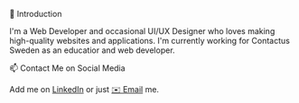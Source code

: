 👋 Introduction

I'm a  Web Developer and occasional UI/UX Designer who loves making high-quality websites and applications. I'm currently working for Contactus Sweden as an educatior and web developer.

📫 Contact Me on Social Media

Add me on <a href="https://www.linkedin.com/in/nevena-kicanovic-117623156">LinkedIn</a> or just <a href="mailto:nevena.kicanovic@contactus.se">✉️ Email</a> me.

<!--👷 Check out what I'm currently working on

🌱 My latest projects -->

